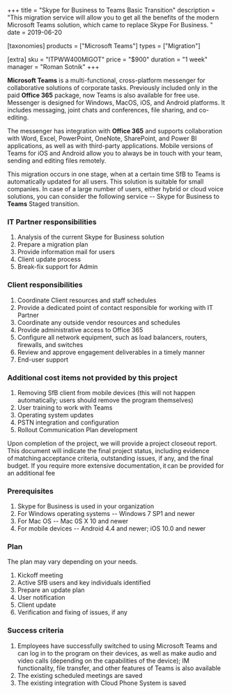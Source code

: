 +++
title = "Skype for Business to Teams Basic Transition"
description = "This migration service will allow you to get all the benefits of the modern Microsoft Teams solution, which came to replace Skype For Business. "
date = 2019-06-20

[taxonomies]
products = ["Microsoft Teams"]
types = ["Migration"]

[extra]
sku = "ITPWW400MIGOT"
price = "$900"
duration = "1 week"
manager = "Roman Sotnik"
+++

**Microsoft Teams** is a multi-functional, cross-platform messenger for
collaborative solutions of corporate tasks. Previously included only in
the paid **Office 365** package, now Teams is also available for free
use. Messenger is designed for Windows, MacOS, iOS, and Android
platforms. It includes messaging, joint chats and conferences, file
sharing, and co-editing.

The messenger has integration with **Office 365** and supports
collaboration with Word, Excel, PowerPoint, OneNote, SharePoint, and
Power BI applications, as well as with third-party applications. Mobile
versions of Teams for iOS and Android allow you to always be in touch
with your team, sending and editing files remotely.

This migration occurs in one stage, when at a certain time SfB to Teams
is automatically updated for all users. This solution is suitable for
small companies. In case of a large number of users, either hybrid or
cloud voice solutions, you can consider the following service -- Skype
for Business to **Teams** Staged transition.

### IT Partner responsibilities

1.  Analysis of the current Skype for Business solution
2.  Prepare a migration plan
3.  Provide information mail for users
4.  Client update process
5.  Break-fix support for Admin

### Client responsibilities

1.  Coordinate Client resources and staff schedules
2.  Provide a dedicated point of contact responsible for working with IT
    Partner
3.  Coordinate any outside vendor resources and schedules
4.  Provide administrative access to Office 365
5.  Configure all network equipment, such as load balancers, routers,
    firewalls, and switches
6.  Review and approve engagement deliverables in a timely manner
7.  End-user support

### Additional cost items not provided by this project

1.  Removing SfB client from mobile devices (this will not happen
    automatically; users should remove the program themselves)
2.  User training to work with Teams
3.  Operating system updates
4.  PSTN integration and configuration
5.  Rollout Communication Plan development

Upon completion of the project, we will provide a project closeout
report. This document will indicate the final project status, including
evidence of matching acceptance criteria, outstanding issues, if any, and the
final budget. If you require more extensive documentation, it can be
provided for an additional fee

### Prerequisites

1.  Skype for Business is used in your organization
2.  For Windows operating systems -- Windows 7 SP1 and newer
3.  For Mac OS -- Mac 0S X 10 and newer
4.  For mobile devices -- Android 4.4 and newer; iOS 10.0 and newer

### Plan

The plan may vary depending on your needs.

1.  Kickoff meeting
2.  Active SfB users and key individuals identified
3.  Prepare an update plan
4.  User notification
5.  Client update
6.  Verification and fixing of issues, if any

### Success criteria

1.  Employees have successfully switched to using Microsoft Teams and
    can log in to the program on their devices, as well as make audio
    and video calls (depending on the capabilities of the device); IM
    functionality, file transfer, and other features of Teams is also
    available
2.  The existing scheduled meetings are saved
3.  The existing integration with Cloud Phone System is saved

